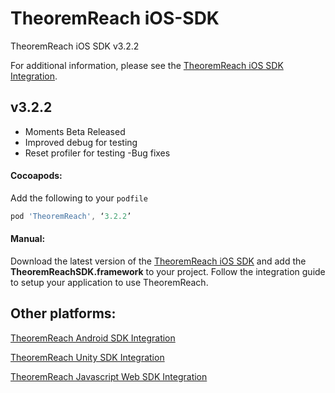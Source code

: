 # TheoremReach iOS-SDK

TheoremReach iOS SDK v3.2.2

For additional information, please see the [TheoremReach iOS SDK Integration](https://theoremreach.com/docs/ios).

## v3.2.2
- Moments Beta Released
- Improved debug for testing
- Reset profiler for testing
-Bug fixes

#### Cocoapods:

Add the following to your `podfile`

  ```groovy
  pod 'TheoremReach', ‘3.2.2’  
  ```

  #### Manual:

  Download the latest version of the [TheoremReach iOS SDK](https://github.com/theoremreach/iOSSDK) and add the **TheoremReachSDK.framework** to your project. Follow the integration guide to setup your application to use TheoremReach.

## Other platforms:

[TheoremReach Android SDK Integration](https://theoremreach.com/docs/android)

[TheoremReach Unity SDK Integration](https://theoremreach.com/docs/unity)

[TheoremReach Javascript Web SDK Integration](https://theoremreach.com/docs/web)  
